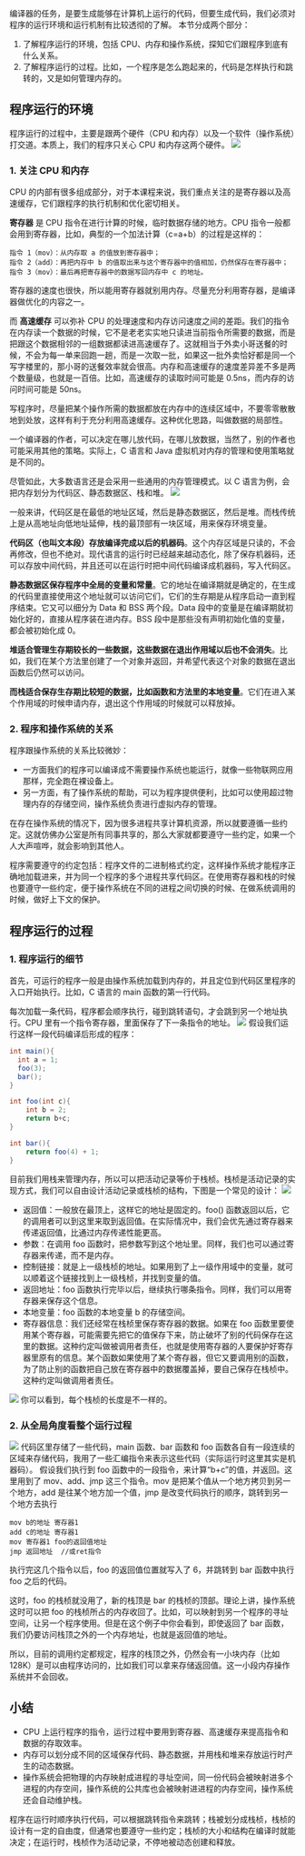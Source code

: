 编译器的任务，是要生成能够在计算机上运行的代码，但要生成代码，我们必须对程序的运行环境和运行机制有比较透彻的了解。
本节分成两个部分：
1. 了解程序运行的环境，包括 CPU、内存和操作系统，探知它们跟程序到底有什么关系。
2. 了解程序运行的过程。比如，一个程序是怎么跑起来的，代码是怎样执行和跳转的，又是如何管理内存的。

## 程序运行的环境
程序运行的过程中，主要是跟两个硬件（CPU 和内存）以及一个软件（操作系统）打交道。本质上，我们的程序只关心 CPU 和内存这两个硬件。
![](images/Dingtalk_20211213155416.jpg)

### 1. 关注 CPU 和内存
CPU 的内部有很多组成部分，对于本课程来说，我们重点关注的是寄存器以及高速缓存，它们跟程序的执行机制和优化密切相关。

__寄存器__ 是 CPU 指令在进行计算的时候，临时数据存储的地方。CPU 指令一般都会用到寄存器，比如，典型的一个加法计算（c=a+b）的过程是这样的：
```
指令 1（mov）：从内存取 a 的值放到寄存器中；
指令 2（add）：再把内存中 b 的值取出来与这个寄存器中的值相加，仍然保存在寄存器中；
指令 3（mov）：最后再把寄存器中的数据写回内存中 c 的地址。
```

寄存器的速度也很快，所以能用寄存器就别用内存。尽量充分利用寄存器，是编译器做优化的内容之一。

而 __高速缓存__ 可以弥补 CPU 的处理速度和内存访问速度之间的差距。我们的指令在内存读一个数据的时候，它不是老老实实地只读进当前指令所需要的数据，而是把跟这个数据相邻的一组数据都读进高速缓存了。这就相当于外卖小哥送餐的时候，不会为每一单来回跑一趟，而是一次取一批，如果这一批外卖恰好都是同一个写字楼里的，那小哥的送餐效率就会很高。内存和高速缓存的速度差异差不多是两个数量级，也就是一百倍。比如，高速缓存的读取时间可能是 0.5ns，而内存的访问时间可能是 50ns。

写程序时，尽量把某个操作所需的数据都放在内存中的连续区域中，不要零零散散地到处放，这样有利于充分利用高速缓存。这种优化思路，叫做数据的局部性。

一个编译器的作者，可以决定在哪儿放代码，在哪儿放数据，当然了，别的作者也可能采用其他的策略。实际上，C 语言和 Java 虚拟机对内存的管理和使用策略就是不同的。

尽管如此，大多数语言还是会采用一些通用的内存管理模式。以 C 语言为例，会把内存划分为代码区、静态数据区、栈和堆。
![](images/Dingtalk_20211213160412.jpg)

一般来讲，代码区是在最低的地址区域，然后是静态数据区，然后是堆。而栈传统上是从高地址向低地址延伸，栈的最顶部有一块区域，用来保存环境变量。

__代码区（也叫文本段）存放编译完成以后的机器码__。这个内存区域是只读的，不会再修改，但也不绝对。现代语言的运行时已经越来越动态化，除了保存机器码，还可以存放中间代码，并且还可以在运行时把中间代码编译成机器码，写入代码区。

__静态数据区保存程序中全局的变量和常量__。它的地址在编译期就是确定的，在生成的代码里直接使用这个地址就可以访问它们，它们的生存期是从程序启动一直到程序结束。它又可以细分为 Data 和 BSS 两个段。Data 段中的变量是在编译期就初始化好的，直接从程序装在进内存。BSS 段中是那些没有声明初始化值的变量，都会被初始化成 0。

__堆适合管理生存期较长的一些数据，这些数据在退出作用域以后也不会消失__。比如，我们在某个方法里创建了一个对象并返回，并希望代表这个对象的数据在退出函数后仍然可以访问。

__而栈适合保存生存期比较短的数据，比如函数和方法里的本地变量__。它们在进入某个作用域的时候申请内存，退出这个作用域的时候就可以释放掉。

### 2. 程序和操作系统的关系
程序跟操作系统的关系比较微妙：
* 一方面我们的程序可以编译成不需要操作系统也能运行，就像一些物联网应用那样，完全跑在裸设备上。
* 另一方面，有了操作系统的帮助，可以为程序提供便利，比如可以使用超过物理内存的存储空间，操作系统负责进行虚拟内存的管理。

在存在操作系统的情况下，因为很多进程共享计算机资源，所以就要遵循一些约定。这就仿佛办公室是所有同事共享的，那么大家就都要遵守一些约定，如果一个人大声喧哗，就会影响到其他人。

程序需要遵守的约定包括：程序文件的二进制格式约定，这样操作系统才能程序正确地加载进来，并为同一个程序的多个进程共享代码区。在使用寄存器和栈的时候也要遵守一些约定，便于操作系统在不同的进程之间切换的时候、在做系统调用的时候，做好上下文的保护。

## 程序运行的过程
### 1. 程序运行的细节
首先，可运行的程序一般是由操作系统加载到内存的，并且定位到代码区里程序的入口开始执行。比如，C 语言的 main 函数的第一行代码。

每次加载一条代码，程序都会顺序执行，碰到跳转语句，才会跳到另一个地址执行。CPU 里有一个指令寄存器，里面保存了下一条指令的地址。
![](images/Dingtalk_20211213160905.jpg)
假设我们运行这样一段代码编译后形成的程序：
```java
int main(){
  int a = 1;
  foo(3);
  bar();
}

int foo(int c){
    int b = 2;
    return b+c;
}

int bar(){
    return foo(4) + 1;
}
```

目前我们用栈来管理内存，所以可以把活动记录等价于栈桢。栈桢是活动记录的实现方式，我们可以自由设计活动记录或栈桢的结构，下图是一个常见的设计：
![](images/Dingtalk_20211213161100.jpg)
* 返回值：一般放在最顶上，这样它的地址是固定的。foo() 函数返回以后，它的调用者可以到这里来取到返回值。在实际情况中，我们会优先通过寄存器来传递返回值，比通过内存传递性能更高。
* 参数：在调用 foo 函数时，把参数写到这个地址里。同样，我们也可以通过寄存器来传递，而不是内存。
* 控制链接：就是上一级栈桢的地址。如果用到了上一级作用域中的变量，就可以顺着这个链接找到上一级栈桢，并找到变量的值。
* 返回地址：foo 函数执行完毕以后，继续执行哪条指令。同样，我们可以用寄存器来保存这个信息。
* 本地变量：foo 函数的本地变量 b 的存储空间。
* 寄存器信息：我们还经常在栈桢里保存寄存器的数据。如果在 foo 函数里要使用某个寄存器，可能需要先把它的值保存下来，防止破坏了别的代码保存在这里的数据。这种约定叫做被调用者责任，也就是使用寄存器的人要保护好寄存器里原有的信息。某个函数如果使用了某个寄存器，但它又要调用别的函数，为了防止别的函数把自己放在寄存器中的数据覆盖掉，要自己保存在栈桢中。这种约定叫做调用者责任。
  
![](images/Dingtalk_20211213161316.jpg)
你可以看到，每个栈桢的长度是不一样的。

### 2. 从全局角度看整个运行过程
![](images/Dingtalk_20211213161529.jpg)
代码区里存储了一些代码，main 函数、bar 函数和 foo 函数各自有一段连续的区域来存储代码，我用了一些汇编指令来表示这些代码（实际运行时这里其实是机器码）。
假设我们执行到 foo 函数中的一段指令，来计算“b+c”的值，并返回。这里用到了 mov、add、jmp 这三个指令。mov 是把某个值从一个地方拷贝到另一个地方，add 是往某个地方加一个值，jmp 是改变代码执行的顺序，跳转到另一个地方去执行
```
mov b的地址 寄存器1
add c的地址 寄存器1
mov 寄存器1 foo的返回值地址
jmp 返回地址  //或ret指令
```
执行完这几个指令以后，foo 的返回值位置就写入了 6，并跳转到 bar 函数中执行 foo 之后的代码。

这时，foo 的栈桢就没用了，新的栈顶是 bar 的栈桢的顶部。理论上讲，操作系统这时可以把 foo 的栈桢所占的内存收回了。比如，可以映射到另一个程序的寻址空间，让另一个程序使用。但是在这个例子中你会看到，即使返回了 bar 函数，我们仍要访问栈顶之外的一个内存地址，也就是返回值的地址。

所以，目前的调用约定都规定，程序的栈顶之外，仍然会有一小块内存（比如 128K）是可以由程序访问的，比如我们可以拿来存储返回值。这一小段内存操作系统并不会回收。

## 小结
* CPU 上运行程序的指令，运行过程中要用到寄存器、高速缓存来提高指令和数据的存取效率。
* 内存可以划分成不同的区域保存代码、静态数据，并用栈和堆来存放运行时产生的动态数据。
* 操作系统会把物理的内存映射成进程的寻址空间，同一份代码会被映射进多个进程的内存空间，操作系统的公共库也会被映射进进程的内存空间，操作系统还会自动维护栈。

程序在运行时顺序执行代码，可以根据跳转指令来跳转；栈被划分成栈桢，栈桢的设计有一定的自由度，但通常也要遵守一些约定；栈桢的大小和结构在编译时就能决定；在运行时，栈桢作为活动记录，不停地被动态创建和释放。